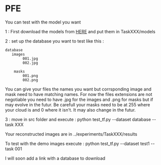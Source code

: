 # PFE

You can test with the model you want

1 : First download the models from [HERE](https://drive.google.com/drive/folders/14NAl7_aFo5CKsfZtikx-7ugfuKobisI8?usp=sharing)  and put them in TaskXXX/models

2 : set up the database you want to test like this :


    database
       images
            001.jpg
            002.jpg
            
        masks
            001.png
            002.png
            
You can give your files the names you want but corrsponding image and mask need to have matching names. For now the files extensions are not negotiable you need to have .jpg    for the images and .png for masks but if may evolve in the futur.
Be carefull your masks need to be at 255 where your cloud is and 0 where it isn't. It may also change in the futur.
     
 3 : move in src folder and execute : python test_tf.py --dataset database --task XXX
 
 Your reconstructed images are in ../experiments/TaskXXX/results


To test with the demo images execute : python test_tf.py --dataset test1 --task 001

I will soon add a link with a database to download
